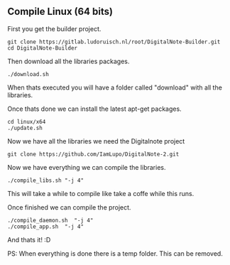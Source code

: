 ## Compile Linux (64 bits)

First you get the builder project.

	git clone https://gitlab.ludoruisch.nl/root/DigitalNote-Builder.git
	cd DigitalNote-Builder

Then download all the libraries packages.

	./download.sh

When thats executed you will have a folder called "download" with all the libraries.

Once thats done we can install the latest apt-get packages.

	cd linux/x64
	./update.sh

Now we have all the libraries we need the Digitalnote project

	git clone https://github.com/IamLupo/DigitalNote-2.git

Now we have everything we can compile the libraries.

	./compile_libs.sh "-j 4"

This will take a while to compile like take a coffe while this runs.

Once finished we can compile the project.

	./compile_daemon.sh  "-j 4"
	./compile_app.sh  "-j 4"

And thats it! :D

PS: When everything is done there is a temp folder. This can be removed.